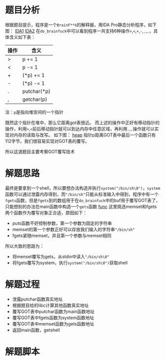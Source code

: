 # 题目分析
根据题目提示，程序是一个`BrainF**k`的解释器，用IDA Pro静态分析程序，如下图：
[IDA1](!)
[IDA2](!)
在`do_brainfuck`中可以看到程序一共支持6种操作`>`,`<`,`+`,`-`,`.`,`,`，具体含义如下表：

| 操作|     含义     |
|----|--------------|
| >  | p += 1		|
| <  | p -= 1		|
| +  | (*p) += 1	|
| -  | (*p) -= 1	|
| .  | putchar(*p) 	|
| ,  | getchar(p)  	|
注：`p`是指向堆空间的一个指针

既然这个指针在堆中，那么它距离got表很近。
而上述的操作中正好有移动指针的操作，利用`>`,`<`前后移动指针就可以到达内存中任意区域，再利用`.`,`,`操作就可以实现对内存的读取与改写。
如下图：
[heap](!)
指针p距离GOT表中最后一个函数只有112字节，我们很容易实现对GOT表的覆写。

所以这道题目主要考察GOT覆写技术

# 解题思路
最终是要拿到一个shell，所以要想办法构造并执行`system("/bin/sh\0")`，`system`函数可以通过泄露内存得到，而`"/bin/sh"`只能从标准输入中得到，程序中有一个`fgets`函数，但是`fgets`到的数组用于在`do_brainfuck`中的buf用于覆写GOT表了，只能想别的办法在main函数中构造一个`gets`函数
[func](!)
这里挑选memset和fgets两个函数作为覆写对象正合适，原因如下：
 - puts函数不好控制参数，第一个参数为固定的字符串
 - memset的第一个参数正好可以存放我们输入的字符串`"/bin/sh"`
 - fgets紧随memset，并且第一个参数与memset相同

所以大致的思路为：

 - 将menset覆写为gets，从stdin中读入`"/bin/sh\0"`
 - 将fgets覆写为system，执行`system("/bin/sh\0")`获取shell

# 解题过程
 - 泄露putchar函数真实地址
 - 根据题目给的libc计算其他函数真实地址
 - 覆写GOT表中putchar函数为main函数地址
 - 覆写GOT表中fgets函数为system函数地址
 - 覆写GOT表中memset函数为gets函数地址
 - 返回main函数，getshell

# 解题脚本
```python

```
